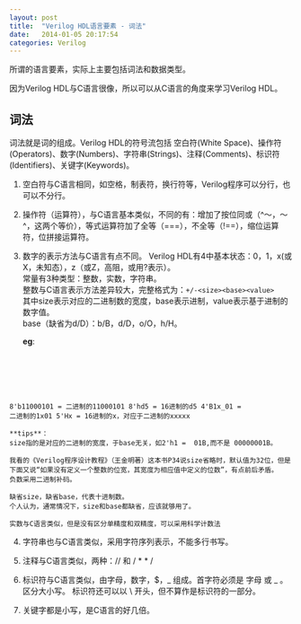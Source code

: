 ```yaml
---
layout: post
title:  "Verilog HDL语言要素 - 词法"
date:   2014-01-05 20:17:54
categories: Verilog
---
```


所谓的语言要素，实际上主要包括词法和数据类型。
 
因为Verilog HDL与C语言很像，所以可以从C语言的角度来学习Verilog HDL。
 
词法
--
词法就是词的组成。Verilog HDL的符号流包括 空白符(White Space)、操作符(Operators)、数字(Numbers)、字符串(Strings)、注释(Comments)、标识符(Identifiers)、关键字(Keywords)。  

1.  空白符与C语言相同，如空格，制表符，换行符等，Verilog程序可以分行，也可以不分行。


2.  操作符（运算符），与C语言基本类似，不同的有：增加了按位同或（^～，～^，这两个等价），等式运算符加了全等（===），不全等（!==），缩位运算符，位拼接运算符。


3.  数字的表示方法与C语言有点不同。
    Verilog HDL有4中基本状态：0，1，x(或X，未知态），z（或Z，高阻，或用?表示）。  
    常量有3种类型：整数，实数，字符串。  
    整数与C语言表示方法差异较大，完整格式为：`+/-<size><base><value>`  
    其中size表示对应的二进制数的宽度，base表示进制，value表示基于进制的数字值。  
    base（缺省为d/D）：b/B，d/D，o/O，h/H。  
    
    **eg**:
    <pre><code>
8'b11000101 = 二进制的11000101
8'hd5 = 16进制的d5
4'B1x_01 = 二进制的1x01
5'Hx = 16进制的x，对应于二进制的xxxxx
    </code></pre>

    **tips**：  
    size指的是对应的二进制的宽度，于base无关，如2'h1 =  01B,而不是 00000001B。

    我看的《Verilog程序设计教程》（王金明著）这本书P34说size省略时，默认值为32位，但是下面又说“如果没有定义一个整数的位宽，其宽度为相应值中定义的位数”，有点前后矛盾。
    负数采用二进制补码。
 
    缺省size，缺省base，代表十进制数。
    个人认为，通常情况下，size和base都缺省，应该就够用了。
 
    实数与C语言类似，但是没有区分单精度和双精度，可以采用科学计数法


4.  字符串也与C语言类似，采用字符序列表示，不能多行书写。


5.  注释与C语言类似，两种：// 和 / *   * /


6.  标识符与C语言类似，由字母，数字，$，_ 组成。首字符必须是 字母 或 _ 。区分大小写。
标识符还可以以 \ 开头，但不算作是标识符的一部分。


7.  关键字都是小写，是C语言的好几倍。

